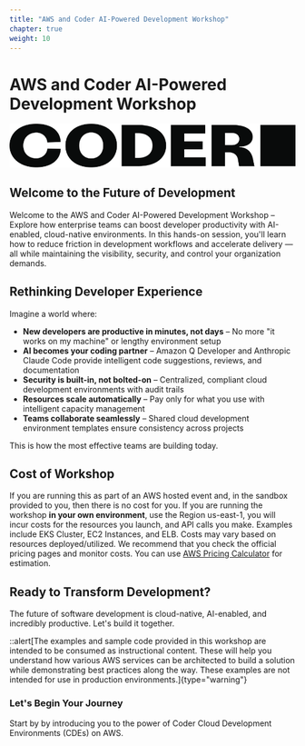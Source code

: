 ```yaml
---
title: "AWS and Coder AI-Powered Development Workshop"
chapter: true
weight: 10
---
```


# AWS and Coder AI-Powered Development Workshop

![Partner Logo](/static/images/coder-logo-black.png)

## Welcome to the Future of Development

Welcome to the AWS and Coder AI-Powered Development Workshop – Explore how enterprise teams can boost developer productivity with AI-enabled, cloud-native environments. In this hands-on session, you'll learn how to reduce friction in development workflows and accelerate delivery — all while maintaining the visibility, security, and control your organization demands.


## Rethinking Developer Experience

Imagine a world where:
- **New developers are productive in minutes, not days** – No more "it works on my machine" or lengthy environment setup
- **AI becomes your coding partner** – Amazon Q Developer and Anthropic Claude Code provide intelligent code suggestions, reviews, and documentation
- **Security is built-in, not bolted-on** – Centralized, compliant cloud development environments with audit trails
- **Resources scale automatically** – Pay only for what you use with intelligent capacity management
- **Teams collaborate seamlessly** – Shared cloud development environment templates ensure consistency across projects

This is how the most effective teams are building today.

## Cost of Workshop
If you are running this as part of an AWS hosted event and, in the sandbox provided to you, then there is no cost for you.
If you are running the workshop **in your own environment**, use the Region us-east-1, you will incur costs for the resources you launch, and API calls you make. Examples include EKS Cluster, EC2 Instances, and ELB. Costs may vary based on resources deployed/utilized. We recommend that you check the official pricing pages and monitor costs. You can use [AWS Pricing Calculator](https://calculator.aws/#/) for estimation.

## Ready to Transform Development?

The future of software development is cloud-native, AI-enabled, and incredibly productive. Let's build it together.

::alert[The examples and sample code provided in this workshop are intended to be consumed as instructional content. These will help you understand how various AWS services can be architected to build a solution while demonstrating best practices along the way. These examples are not intended for use in production environments.]{type="warning"}

### Let's Begin Your Journey
Start by by introducing you to the power of Coder Cloud Development Environments (CDEs) on AWS.

